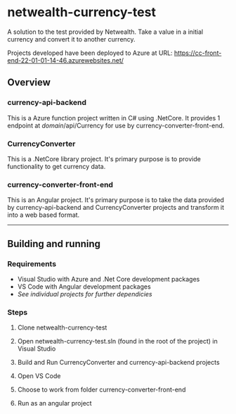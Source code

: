 # netwealth-currency-test
A solution to the test provided by Netwealth. Take a value in a initial currency and convert it to another currency.

Projects developed have been deployed to Azure at URL: https://cc-front-end-22-01-01-14-46.azurewebsites.net/

## Overview 

### currency-api-backend 
This is a Azure function project written in C# using .NetCore. It provides 1 endpoint at *domain*/api/Currency for use by currency-converter-front-end. 

### CurrencyConverter
This is a .NetCore library project. It's primary purpose is to provide functionality to get currency data.

### currency-converter-front-end
This is an Angular project. It's primary purpose is to take the data provided by currency-api-backend and CurrencyConverter projects and transform it into a web based format. 

-----------------------------------------
## Building and running

### Requirements
- Visual Studio with Azure and .Net Core development packages
- VS Code with Angular development packages
- *See individual projects for further dependicies*

### Steps
1. Clone netwealth-currency-test 
2. Open netwealth-currency-test.sln (found in the root of the project) in Visual Studio
3. Build and Run CurrencyConverter and currency-api-backend projects

4. Open VS Code 
5. Choose to work from folder currency-converter-front-end
6. Run as an angular project
